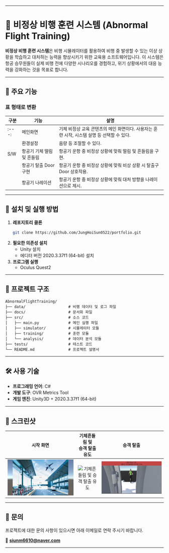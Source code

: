 
---

# 🛫 비정상 비행 훈련 시스템 (Abnormal Flight Training)

**비정상 비행 훈련 시스템**은 비행 시뮬레이터를 활용하여 비행 중 발생할 수 있는 이상 상황을 학습하고 대처하는 능력을 향상시키기 위한 교육용 소프트웨어입니다. 이 시스템은 항공 승무원들이 실제 비행 전에 다양한 시나리오를 경험하고, 위기 상황에서의 대응 능력을 강화하는 것을 목표로 합니다.

---

## 📌 주요 기능

### 표 형태로 변환

| **구분** | **기능**                    | **설명**                                                                 |
|----------|-----------------------------|--------------------------------------------------------------------------|
|:---:| 메인화면                    | 기체 비정상 교육 콘텐츠의 메인 화면이다. 사용자는 훈련 시작, 시스템 설명 등 선택할 수 있다. |
|          | 환경설정                    | 음량 등 조절할 수 있다.                                                  |
|   S/W    | 항공기 기체 떨림 및 흔들림 | 항공기 운항 중 비정상 상황에 맞춰 떨림 및 흔들림을 구현.                  |
|          | 항공기 탈출 Door 구현      | 항공기 운항 중 비정상 상황에 맞춰 비상 상황 시 탈출구 Door 상호작용.       |
|          | 항공기 나레이션            | 항공기 운항 중 비정상 상황에 맞춰 대처 방향을 나레이션으로 제시.           |

---

## 🚀 설치 및 실행 방법

1. **레포지토리 클론**
   ```bash
   git clone https://github.com/JungHoiSun0522/portfolio.git
   ```
2. **필요한 의존성 설치**
   - Unity 설치
   - 에디터 버전 2020.3.37f1 (64-bit) 설치
3. **프로그램 실행**
   - Oculus Quest2
---

## 📂 프로젝트 구조

```
AbnormalFlightTraining/
├── data/                   # 비행 데이터 및 로그 파일
├── docs/                   # 문서화 파일
├── src/                    # 소스 코드
│   ├── main.py             # 메인 실행 파일
│   ├── simulator/          # 시뮬레이터 모듈
│   ├── training/           # 훈련 모듈
│   └── analysis/           # 데이터 분석 모듈
├── tests/                  # 테스트 코드
└── README.md               # 프로젝트 설명서
```

---

## 🛠️ 사용 기술

- **프로그래밍 언어**: C#
- **개발 도구**: OVR Metrics Tool
- **게임 엔진**: Unity3D + 2020.3.37f1 (64-bit)

---

## 📸 스크린샷

| 시작 화면 | 기체흔들림 및 <br>승객 탈출 유도 | 승객 탈출 |
|:---:|:---:|:---:|
| ![시작 화면](./start.jpg) | ![기체흔들림 및 승객 탈출 유도](./cameraShake.gif) | ![승객 탈출](escape.jpg) |

---

## 📩 문의

프로젝트에 대한 문의 사항이 있으시면 아래 이메일로 연락 주시기 바랍니다.

📧 **siunm6610@naver.com**

---
